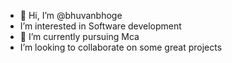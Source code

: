 - 👋 Hi, I’m @bhuvanbhoge
- I’m interested in Software development 
- 🌱 I’m currently pursuing Mca
-  I’m looking to collaborate on some great projects


<!---
bhuvanbhoge/bhuvanbhoge is a ✨ special ✨ repository because its `README.md` (this file) appears on your GitHub profile.
You can click the Preview link to take a look at your changes.
--->
